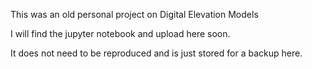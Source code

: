 This was an old personal project on Digital Elevation Models

I will find the jupyter notebook and upload here soon.

It does not need to be reproduced and is just stored for a backup here.
